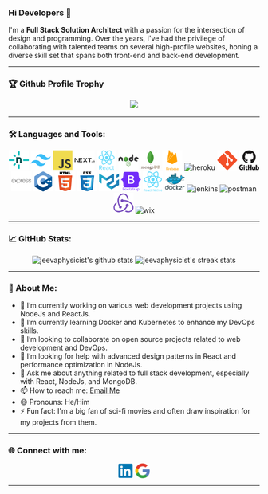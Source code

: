 ### Hi Developers 👋

I'm a **Full Stack Solution Architect** with a passion for the intersection of design and programming. Over the years, I've had the privilege of collaborating with talented teams on several high-profile websites, honing a diverse skill set that spans both front-end and back-end development.

---

### 🏆 Github Profile Trophy
<div align="center">
  <a href="https://github.com/ryo-ma/github-profile-trophy">
    <img src="https://github-profile-trophy.vercel.app/?username=jeevaphysicist&column=7"/>
  </a>
</div>

---

### 🛠️ Languages and Tools:

<div align="center">
    <img src="https://raw.githubusercontent.com/devicons/devicon/master/icons/netlify/netlify-original.svg" alt="netlify" width="40" height="40"/>
    <img src="https://raw.githubusercontent.com/devicons/devicon/master/icons/tailwindcss/tailwindcss-plain.svg" alt="tailwindcss" width="40" height="40"/>
    <img src="https://raw.githubusercontent.com/devicons/devicon/master/icons/javascript/javascript-original.svg" alt="javascript" width="40" height="40"/>
    <img src="https://raw.githubusercontent.com/devicons/devicon/master/icons/nextjs/nextjs-original-wordmark.svg" alt="nextjs" width="40" height="40"/>
    <img src="https://raw.githubusercontent.com/devicons/devicon/master/icons/react/react-original-wordmark.svg" alt="react" width="40" height="40"/>
    <img src="https://raw.githubusercontent.com/devicons/devicon/master/icons/nodejs/nodejs-original-wordmark.svg" alt="nodejs" width="40" height="40"/>
    <img src="https://raw.githubusercontent.com/devicons/devicon/master/icons/mongodb/mongodb-original-wordmark.svg" alt="mongodb" width="40" height="40"/>
    <img src="https://raw.githubusercontent.com/devicons/devicon/master/icons/firebase/firebase-plain-wordmark.svg" alt="firebase" width="40" height="40"/>
    <img src="https://www.vectorlogo.zone/logos/heroku/heroku-icon.svg" alt="heroku" width="40" height="40"/>
    <img src="https://raw.githubusercontent.com/devicons/devicon/master/icons/git/git-original.svg" alt="git" width="40" height="40"/>
    <img src="https://raw.githubusercontent.com/devicons/devicon/master/icons/github/github-original-wordmark.svg" alt="github" width="40" height="40"/>
    <img src="https://raw.githubusercontent.com/devicons/devicon/master/icons/express/express-original-wordmark.svg" alt="express" width="40" height="40"/>
    <img src="https://raw.githubusercontent.com/devicons/devicon/master/icons/cplusplus/cplusplus-original.svg" alt="cplusplus" width="40" height="40"/>
    <img src="https://raw.githubusercontent.com/devicons/devicon/master/icons/html5/html5-original-wordmark.svg" alt="html5" width="40" height="40"/>
    <img src="https://raw.githubusercontent.com/devicons/devicon/master/icons/css3/css3-original-wordmark.svg" alt="css3" width="40" height="40"/>
    <img src="https://raw.githubusercontent.com/devicons/devicon/master/icons/materialui/materialui-original.svg" alt="materialui" width="40" height="40"/>
    <img src="https://raw.githubusercontent.com/devicons/devicon/master/icons/bootstrap/bootstrap-plain-wordmark.svg" alt="bootstrap" width="40" height="40"/>
    <img src="https://raw.githubusercontent.com/devicons/devicon/master/icons/reactnative/reactnative-original-wordmark.svg" alt="reactnative" width="40" height="40"/>
    <img src="https://raw.githubusercontent.com/devicons/devicon/master/icons/docker/docker-original-wordmark.svg" alt="docker" width="40" height="40"/>
    <img src="https://www.vectorlogo.zone/logos/jenkins/jenkins-icon.svg" alt="jenkins" width="40" height="40"/>
    <img src="https://www.vectorlogo.zone/logos/getpostman/getpostman-icon.svg" alt="postman" width="40" height="40"/>
    <img src="https://raw.githubusercontent.com/devicons/devicon/master/icons/redux/redux-original.svg" alt="redux" width="40" height="40"/>
    <img src="https://raw.githubusercontent.com/devicons/devicon/master/icons/wix/wix-original.svg" alt="wix" width="40" height="40"/>
</div>

---

### 📈 GitHub Stats:
<div align="center">
  <img align="center" src="https://github-readme-stats.vercel.app/api?username=jeevaphysicist&show_icons=true&include_all_commits=true&count_private=true" alt="jeevaphysicist's github stats" />
  <img align="center" src="https://github-readme-streak-stats.herokuapp.com/?user=jeevaphysicist" alt="jeevaphysicist's streak stats" />
</div>

---

### 🚀 About Me:

- 🔭 I’m currently working on various web development projects using NodeJs and ReactJs.
- 🌱 I’m currently learning Docker and Kubernetes to enhance my DevOps skills.
- 👯 I’m looking to collaborate on open source projects related to web development and DevOps.
- 🤔 I’m looking for help with advanced design patterns in React and performance optimization in NodeJs.
- 💬 Ask me about anything related to full stack development, especially with React, NodeJs, and MongoDB.
- 📫 How to reach me: [Email Me](mailto:jeevaphysicist@gmail.com)
- 😄 Pronouns: He/Him
- ⚡ Fun fact: I'm a big fan of sci-fi movies and often draw inspiration for my projects from them.

---

### 🌐 Connect with me:

<div align="center">
  <a href="https://linkedin.com/in/jeevanantham--s" target="blank"><img align="center" src="https://raw.githubusercontent.com/devicons/devicon/master/icons/linkedin/linkedin-original.svg" alt="linkedin-profile" height="30" width="30" /></a>
  <a href="https://jeevananthamdev.netlify.app/" target="blank"><img align="center" src="https://raw.githubusercontent.com/devicons/devicon/master/icons/google/google-original.svg" alt="website" height="30" width="30" /></a>
</div>

---

<!--
**jeevaphysicist/jeevaphysicist** is a ✨ _special_ ✨ repository because its `README.md` (this file) appears on your GitHub profile.
-->
